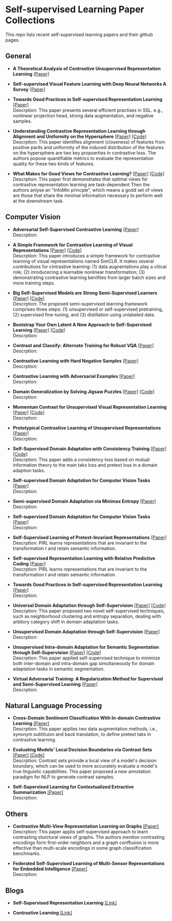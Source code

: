 # Self-supervised Learning Paper Collections
 This repo lists recent self-supervised learning papers and their github pages. 
 
 
## General 
- **A Theoretical Analysis of Contrastive Unsupervised Representation Learning**
[[Paper]](https://arxiv.org/pdf/1902.09229.pdf)<br>

- **Self-supervised Visual Feature Learning with Deep Neural Networks A Survey**
[[Paper]](https://ieeexplore.ieee.org/stamp/stamp.jsp?arnumber=9086055&casa_token=lpa6IChv6PcAAAAA:2cLIsBwmEtpF2gxKT6iWZ39s68I1D8SBxKo-tk3GWtRqy31Dv4IlHSIHozhkb1kiiXeJ7nrB&tag=1)<br>

- **Towards Good Practices in Self-supervised Representation Learning**
[[Paper]](https://sslneuips20.github.io/files/CameraReadys%203-77/35/CameraReady/neurips_2020.pdf)<br>
Descrption: This paper presents several efficient practises in SSL. e.g., nonlinear projection head, strong data augmentation, and negative samples.

- **Understanding Contrastive Representation Learning through Alignment and Uniformity on the Hypersphere**
[[Paper]](https://arxiv.org/pdf/2005.10242.pdf)
[[Code]](https://ssnl.github.io/hypersphere/)<br>
Descrption: This paper identifies alignment (closeness) of features from positive parits and uniformity of the induced distribution of the features on the hypersphere are two key propoerties in contrastive loss. The authors popose quantifiable metrics to evaluate the representation quality for these two kinds of features. 

- **What Makes for Good Views for Contrastive Learning?**
[[Paper]](https://arxiv.org/pdf/2005.10243.pdf)
[[Code]](https://hobbitlong.github.io/InfoMin/)<br>
Descrption: This paper first demonstrates that optimal views for contrastive representation learning are task-dependent Then the authors anlyse an "InfoMin princple", which means a godd set of views are those that share the minimal information necessary to perform well at the downstream task. 


## Computer Vision

- **Adversarial Self-Supervised Contrastive Learning**
[[Paper]](https://arxiv.org/pdf/2006.07589.pdf)<br>
Descrption: 

- **A Simple Framework for Contrastive Learning of Visual Representations**
[[Paper]](https://arxiv.org/pdf/2002.05709.pdf)
[[Code]](https://github.com/google-research/simclr)<br>
Descrption: This paper introduces a simple framework for contrastive learning of visual representations named SimCLR. It makes several contributions for cintrastive learning: (1) data augnentations play a citical role; (2) inroducecing a learnable nonlinear transformation; (3) demonstrating contrastive learning benifites from larger batch sizes and more training steps.

- **Big Self-Supervised Models are Strong Semi-Supervised Learners**
[[Paper]](https://arxiv.org/pdf/2006.10029v1.pdf)
[[Code]](https://github.com/google-research/simclr)<br>
Descrption: The proposed semi-supervised learning framework comprises three steps: (1) unsupervised or self-supervised pretraining, (2) supervised fine-tuning, and (3) distillation using unlabeled data.

- **Bootstrap Your Own Latent A New Approach to Self-Supervised Learning**
[[Paper]](https://arxiv.org/pdf/2006.07733.pdf)
[[Code]](https://github.com/deepmind/deepmind-research/tree/master/byol)<br>
Descrption: 

- **Contrast and Classify: Alternate Training for Robust VQA** 
[[Paper]](https://arxiv.org/pdf/2010.06087.pdf)<br>
Descrption: 

- **Contrastive Learning with Hard Negative Samples**
[[Paper]](https://arxiv.org/pdf/2010.04592.pdf)<br>
Descrption: 

- **Contrastive Learning with Adversarial Examples**
[[Paper]](https://arxiv.org/pdf/2010.12050.pdf)<br>
Descrption: 

- **Domain Generalization by Solving Jigsaw Puzzles**
[[Paper]](https://arxiv.org/pdf/1903.06864.pdf)
[[Code]](https://github.com/fmcarlucci/JigenDG)<br>
Descrption: 

- **Momentum Contrast for Unsupervised Visual Representation Learning**
[[Paper]](https://arxiv.org/pdf/1911.05722.pdf)
[[Code]](https://github.com/facebookresearch/moco)<br>
Descrption: 

- **Prototypical Contrastive Learning of Unsupervised Representations**
[[Paper]](https://arxiv.org/pdf/2005.04966.pdf)<br>
Descrption: 

- **Self-Supervised Domain Adaptation with Consistency Training**
[[Paper]](https://arxiv.org/pdf/2010.07539.pdf)
[[Code]](https://github.com/Jiaolong/ss-da-consistency)<br>
Descrption: This paper adds a consistency loss based on mutual information theory to the main taks loss and pretext loss in a domain adaption tasks. 

- **Self-supervised Domain Adaptation for Computer Vision Tasks**
[[Paper]](https://arxiv.org/pdf/1907.10915.pdf)<br>
Descrption: 

- **Semi-supervised Domain Adaptation via Minimax Entropy**
[[Paper]](https://arxiv.org/pdf/1904.06487.pdf)<br>
Descrption: 

- **Self-supervised Domain Adaptation for Computer Vision Tasks**
[[Paper]](https://ieeexplore.ieee.org/stamp/stamp.jsp?arnumber=8883232)<br>
Descrption: 


- **Self-Supervised Learning of Pretext-Invariant Representations**
[[Paper]](https://arxiv.org/pdf/1912.01991.pdf)<br>
Descrption: PIRL learns representations that are invariant to the transformation t and retain semantic information.

- **Self-supervised Representation Learning with Relative Predictive Coding**
[[Paper]](https://openreview.net/pdf?id=068E_JSq9O)<br>
Descrption: PIRL learns representations that are invariant to the transformation t and retain semantic information.




- **Towards Good Practices in Self-supervised Representation Learning**
[[Paper]](https://arxiv.org/pdf/2012.00868.pdf)<br>
Descrption: 

- **Universal Domain Adaptation through Self-Supervision**
[[Paper]](https://arxiv.org/pdf/2002.07953.pdf)
[[Code]](https://github.com/VisionLearningGroup/DANCE)<br>
Descrption: This paper proposed two novel self-supervised techniques, such as neighborhood clustering and entropy separation, dealing with arbitory category shift in domain adaptation tasks. 

- **Unsupervised Domain Adaptation through Self-Supervision**
[[Paper]](https://arxiv.org/pdf/1909.11825.pdf)<br>
Descrption: 

- **Unsupervised Intra-domain Adaptation for Semantic Segmentation through Self-Supervision**
[[Paper]](https://openaccess.thecvf.com/content_CVPR_2020/papers/Pan_Unsupervised_Intra-Domain_Adaptation_for_Semantic_Segmentation_Through_Self-Supervision_CVPR_2020_paper.pdf)
[[Code]](https://github.com/feipan664/IntraDA)<br>
Descrption: This paper applied self-supervised technique to minimize both inter-domain and intra-domain gap simultaneously for domain adaptation tasks in semantic segmentation.

- **Virtual Adversarial Training: A Regularization Method for Supervised and Semi-Supervised Learning**
[[Paper]](https://arxiv.org/pdf/1704.03976.pdf)<br>
Descrption: 


## Natural Language Processing

- **Cross-Domain Sentiment Classification With In-domain Contrastive Learning** 
[[Paper]](https://arxiv.org/pdf/2012.02943.pdf)<br>
Descrption: This paper applies two data augmentation methods, i.e., synonym subtituion and back translation, to define pretext taks in contrastive learning. 

- **Evaluating Models’ Local Decision Boundaries via Contrast Sets** 
[[Paper]](https://arxiv.org/pdf/2004.02709.pdf) 
[[Code]](https://allennlp.org/contrast-sets)<br>
Descrption: Contrast sets provide a local view of a model's decision boundary, which can be used to more accurately evaluate a model's true linguistic capabilities. This paper proposed a new annotation paradigm for NLP to generate contrast samples. 

- **Self-Supervised Learning for Contextualized Extractive Summarization** 
[[Paper]](https://www.aclweb.org/anthology/P19-1214.pdff)<br>
Descrption: 


## Others
- **Contrastive Multi-View Representation Learning on Graphs**
[[Paper]](https://arxiv.org/pdf/2006.05582.pdf)<br>
Descrption: This paper applis self-supervised approach to learn contrasting sturctural views of graphs. The authors mention contrasting encodings form first-order neighbors and a graph conffusion is more effective than multi-scale encodings in some graph classiification benchmarks. 

- **Federated Self-Supervised Learning of Multi-Sensor Representations for Embedded Intelligence**
[[Paper]](https://arxiv.org/pdf/2007.13018.pdf)<br>
Descrption: 


## Blogs 
- **Self-Supervised Representation Learning**
[[Link]](https://lilianweng.github.io/lil-log/2019/11/10/self-supervised-learning.html)

- **Contrastive Learning**
[[Link]](https://github.com/HobbitLong/PyContrast)
